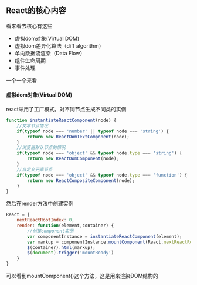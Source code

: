 ## React的核心内容

看来看去核心有这些

* 虚拟dom对象(Virtual DOM)
* 虚拟dom差异化算法（diff algorithm）
* 单向数据流渲染（Data Flow）
* 组件生命周期
* 事件处理

一个一个来看

#### 虚拟dom对象(Virtual DOM)

react采用了工厂模式，对不同节点生成不同类的实例

```javascript
function instantiateReactComponent(node) {
    //文本节点情况
    if(typeof node === 'number' || typeof node === 'string') {
        return new ReactDomTextComponent(node);
    }
    //浏览器默认节点的情况
    if(typeof node === 'object' && typeof node.type === 'string') {
        return new ReactDomComponent(node);
    }
    //自定义元素节点
    if(typeof node === 'object' && typeof node.type === 'function') {
        return new ReactCompositeComponent(node);
    }
}
```

然后在render方法中创建实例

```javascript
React = {
    nextReactRootIndex: 0,
    render: function(element,container) {
    	//创建component实例
        var componentInstance = instantiateReactComponent(element);
        var markup = componentInstance.mountComponent(React.nextReactRootIndex++);
        $(container).html(markup);
        $(document).trigger('mountReady')
    }
}
```

可以看到mountComponent()这个方法，这是用来渲染DOM结构的




